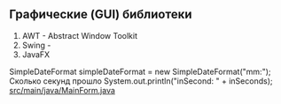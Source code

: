 <!-- doc.py -->
Графические (GUI) библиотеки
----------------------------
1. AWT - Abstract Window Toolkit
2. Swing -
3. JavaFX

SimpleDateFormat simpleDateFormat = new SimpleDateFormat("mm:");
Сколько секунд прошло
System.out.println("inSecond: " + inSeconds);
[src/main/java/MainForm.java](src/main/java/MainForm.java)

